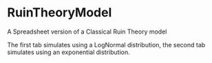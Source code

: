# RuinTheoryModel
A Spreadsheet version of a Classical Ruin Theory model

The first tab simulates using a LogNormal distribution, the second tab simulates using an exponential distribution.
